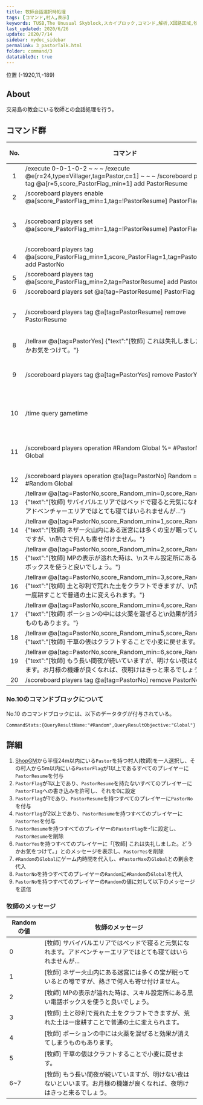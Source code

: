 ```yaml
---
title: 牧師会話選択時処理
tags: [コマンド,村人,表示]
keywords: TUSB,The Unusual Skyblock,スカイブロック,コマンド,解析,X回路区域,牧師,教会
last_updated: 2020/6/26
update: 2020/7/14
sidebar: mydoc_sidebar
permalink: 3_pastorTalk.html
folder: command/3
datatable3c: true
---
```


<span class="label label-primary">位置 (-1920,11,-189)</span>

## About

交易島の教会にいる牧師との会話処理を行う。

## コマンド群

<div class="datatable3c-begin"></div>

|No.|コマンド|状態|
|:-:|-|-|
|1|/execute 0-0-1-0-2 ~ ~ ~ /execute @e[r=24,type=Villager,tag=Pastor,c=1] ~ ~ ~ /scoreboard players tag @a[r=5,score_PastorFlag_min=1] add PastorResume|
|2|/scoreboard players enable @a[score_PastorFlag_min=1,tag=!PastorResume] PastorFlag|
|3|/scoreboard players set @a[score_PastorFlag_min=1,tag=!PastorResume] PastorFlag 0|条件付き|
|4|/scoreboard players tag @a[score_PastorFlag_min=1,score_PastorFlag=1,tag=PastorResume] add PastorNo|
|5|/scoreboard players tag @a[score_PastorFlag_min=2,tag=PastorResume] add PastorYes|
|6|/scoreboard players set @a[tag=PastorResume] PastorFlag -1|
|7|/scoreboard players tag @a[tag=PastorResume] remove PastorResume|条件付き|
|8|/tellraw @a[tag=PastorYes] {"text":"[牧師] これは失礼しました。どうかお気をつけて。"}|
|9|/scoreboard players tag @a[tag=PastorYes] remove PastorYes|条件付き|
|10|/time query gametime|[補足](#no10のコマンドブロックについて)あり|
|11|/scoreboard players operation #Random Global %= #PastorMax Global|条件付き|
|12|/scoreboard players operation @a[tag=PastorNo] Random = #Random Global|
|13|/tellraw @a[tag=PastorNo,score_Random_min=0,score_Random=0] {"text":"[牧師] サバイバルエリアではベッドで寝ると元気になれます。\nアドベンチャーエリアではとても寝てはいられませんが…"}|
|14|/tellraw @a[tag=PastorNo,score_Random_min=1,score_Random=1] {"text":"[牧師] ネザー火山内にある迷宮には多くの宝が眠っているとの噂ですが、\n熱さで何人も寄せ付けません。"}|
|15|/tellraw @a[tag=PastorNo,score_Random_min=2,score_Random=2] {"text":"[牧師] MPの表示が溢れた時は、\nスキル設定所にある黒い電話ボックスを使うと良いでしょう。"}|
|16|/tellraw @a[tag=PastorNo,score_Random_min=3,score_Random=3] {"text":"[牧師] 土と砂利で荒れた土をクラフトできますが、\n荒れた土は一度耕すことで普通の土に変えられます。"}|
|17|/tellraw @a[tag=PastorNo,score_Random_min=4,score_Random=4] {"text":"[牧師] ポーションの中には火薬を混ぜると\n効果が消えてしまうものもあります。"}|
|18|/tellraw @a[tag=PastorNo,score_Random_min=5,score_Random=5] {"text":"[牧師] 干草の俵はクラフトすることで小麦に戻せます。"}|
|19|/tellraw @a[tag=PastorNo,score_Random_min=6,score_Random=7] {"text":"[牧師] もう長い間夜が続いていますが、明けない夜はないといいます。お月様の機嫌が良くなれば、夜明けはきっと来るでしょう。"}|
|20|/scoreboard players tag @a[tag=PastorNo] remove PastorNo|

<div class="datatable3c-end"></div>

### No.10のコマンドブロックについて

No.10 のコマンドブロックには、以下のデータタグが付与されている。

```minecraft
CommandStats:{QueryResultName:"#Random",QueryResultObjective:"Global"}
```

## 詳細

1. [ShopGM](TUSB_Analysis_Entity.html#shopgm)から半径24m以内にいる`Pastor`を持つ村人(牧師)を一人選択し、その村人から5m以内にいる`PastorFlag`が1以上であるすべてのプレイヤーに`PastorResume`を付与
2. `PastorFlag`が1以上であり、`PastorResume`を持たないすべてのプレイヤーに`PastorFlag`への書き込みを許可し、それを0に設定
3. `PastorFlag`が1であり、`PastorResume`を持つすべてのプレイヤーに`PastorNo`を付与
4. `PastorFlag`が2以上であり、`PastorResume`を持つすべてのプレイヤーに`PastorYes`を付与
5. `PastorResume`を持つすべてのプレイヤーの`PastorFlag`を-1に設定し、`PastorResume`を削除
6. `PastorYes`を持つすべてのプレイヤーに「[牧師] これは失礼しました。どうかお気をつけて。」とのメッセージを表示し、`PastorYes`を削除
7. `#Random`の`Global`にゲーム内時間を代入し、`#PastorMax`の`Global`との剰余を代入
8. `PastorNo`を持つすべてのプレイヤーの`Random`に`#Random`の`Global`を代入
9. `PastorNo`を持つすべてのプレイヤーの`Random`の値に対して以下のメッセージを送信

### 牧師のメッセージ

|Randomの値|牧師のメッセージ|
|-|-|
|0|[牧師] サバイバルエリアではベッドで寝ると元気になれます。アドベンチャーエリアではとても寝てはいられませんが…|
|1|[牧師] ネザー火山内にある迷宮には多くの宝が眠っているとの噂ですが、熱さで何人も寄せ付けません。|
|2|[牧師] MPの表示が溢れた時は、スキル設定所にある黒い電話ボックスを使うと良いでしょう。|
|3|[牧師] 土と砂利で荒れた土をクラフトできますが、荒れた土は一度耕すことで普通の土に変えられます。|
|4|[牧師] ポーションの中には火薬を混ぜると効果が消えてしまうものもあります。|
|5|[牧師] 干草の俵はクラフトすることで小麦に戻せます。|
|6~7|[牧師] もう長い間夜が続いていますが、明けない夜はないといいます。お月様の機嫌が良くなれば、夜明けはきっと来るでしょう。|
